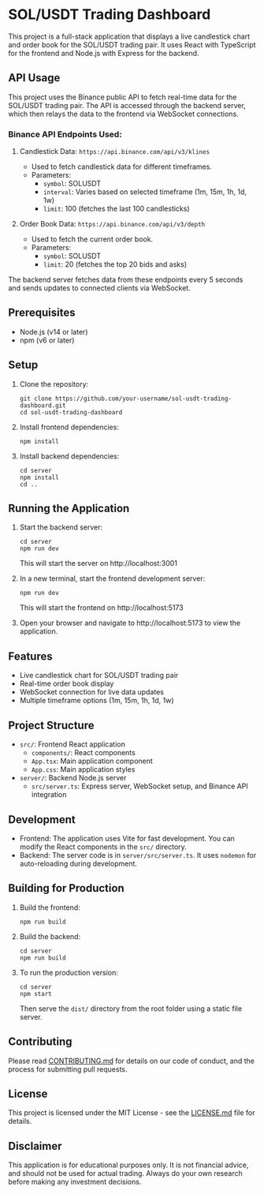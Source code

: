 # SOL/USDT Trading Dashboard

This project is a full-stack application that displays a live candlestick chart and order book for the SOL/USDT trading pair. It uses React with TypeScript for the frontend and Node.js with Express for the backend.

## API Usage

This project uses the Binance public API to fetch real-time data for the SOL/USDT trading pair. The API is accessed through the backend server, which then relays the data to the frontend via WebSocket connections.

### Binance API Endpoints Used:

1. Candlestick Data: `https://api.binance.com/api/v3/klines`
   - Used to fetch candlestick data for different timeframes.
   - Parameters: 
     - `symbol`: SOLUSDT
     - `interval`: Varies based on selected timeframe (1m, 15m, 1h, 1d, 1w)
     - `limit`: 100 (fetches the last 100 candlesticks)

2. Order Book Data: `https://api.binance.com/api/v3/depth`
   - Used to fetch the current order book.
   - Parameters:
     - `symbol`: SOLUSDT
     - `limit`: 20 (fetches the top 20 bids and asks)

The backend server fetches data from these endpoints every 5 seconds and sends updates to connected clients via WebSocket.

## Prerequisites

- Node.js (v14 or later)
- npm (v6 or later)

## Setup

1. Clone the repository:
   ```
   git clone https://github.com/your-username/sol-usdt-trading-dashboard.git
   cd sol-usdt-trading-dashboard
   ```

2. Install frontend dependencies:
   ```
   npm install
   ```

3. Install backend dependencies:
   ```
   cd server
   npm install
   cd ..
   ```

## Running the Application

1. Start the backend server:
   ```
   cd server
   npm run dev
   ```
   This will start the server on http://localhost:3001

2. In a new terminal, start the frontend development server:
   ```
   npm run dev
   ```
   This will start the frontend on http://localhost:5173

3. Open your browser and navigate to http://localhost:5173 to view the application.

## Features

- Live candlestick chart for SOL/USDT trading pair
- Real-time order book display
- WebSocket connection for live data updates
- Multiple timeframe options (1m, 15m, 1h, 1d, 1w)

## Project Structure

- `src/`: Frontend React application
  - `components/`: React components
  - `App.tsx`: Main application component
  - `App.css`: Main application styles
- `server/`: Backend Node.js server
  - `src/server.ts`: Express server, WebSocket setup, and Binance API integration

## Development

- Frontend: The application uses Vite for fast development. You can modify the React components in the `src/` directory.
- Backend: The server code is in `server/src/server.ts`. It uses `nodemon` for auto-reloading during development.

## Building for Production

1. Build the frontend:
   ```
   npm run build
   ```

2. Build the backend:
   ```
   cd server
   npm run build
   ```

3. To run the production version:
   ```
   cd server
   npm start
   ```
   Then serve the `dist/` directory from the root folder using a static file server.

## Contributing

Please read [CONTRIBUTING.md](CONTRIBUTING.md) for details on our code of conduct, and the process for submitting pull requests.

## License

This project is licensed under the MIT License - see the [LICENSE.md](LICENSE.md) file for details.

## Disclaimer

This application is for educational purposes only. It is not financial advice, and should not be used for actual trading. Always do your own research before making any investment decisions.
